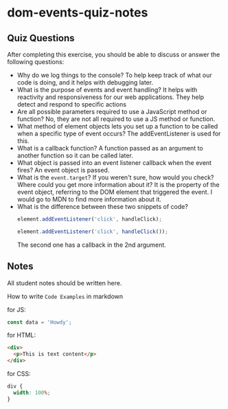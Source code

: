 # dom-events-quiz-notes

## Quiz Questions

After completing this exercise, you should be able to discuss or answer the following questions:

- Why do we log things to the console?
  To help keep track of what our code is doing, and it helps with debugging later.
- What is the purpose of events and event handling?
  It helps with reactivity and responsiveness for our web applications. They help detect and respond to specific actions
- Are all possible parameters required to use a JavaScript method or function?
  No, they are not all required to use a JS method or function.
- What method of element objects lets you set up a function to be called when a specific type of event occurs?
  The addEventListener is used for this.
- What is a callback function?
  A function passed as an argument to another function so it can be called later.
- What object is passed into an event listener callback when the event fires?
  An event object is passed.
- What is the `event.target`? If you weren't sure, how would you check? Where could you get more information about it?
  It is the property of the event object, referring to the DOM element that triggered the event. I would go to MDN to find more information about it.
- What is the difference between these two snippets of code?
  ```js
  element.addEventListener('click', handleClick);
  ```
  ```js
  element.addEventListener('click', handleClick());
  ```
  The second one has a callback in the 2nd argument.

## Notes

All student notes should be written here.

How to write `Code Examples` in markdown

for JS:

```javascript
const data = 'Howdy';
```

for HTML:

```html
<div>
  <p>This is text content</p>
</div>
```

for CSS:

```css
div {
  width: 100%;
}
```
